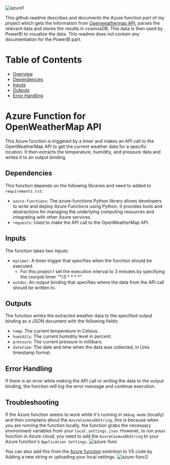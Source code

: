 ![azure1](https://user-images.githubusercontent.com/88910492/206944405-e82cd1a2-2642-4616-92d8-3cfe99223758.png)

This github readme describes and documents the Azure function part of my project which gets the information from [Openweathermap API](https://api.openweathermap.org), parses the relevant data and stores the results in cosmosDB. This data is then used by PowerBI to visualize the data. This readme does not contain any documentation for the PowerBI part.

# Table of Contents
- [Overview](https://github.com/Kotik112/Azure-timerTrigger-function/new/master?readme=1#azure-function-for-openweathermap-api)
- [Dependencies](https://github.com/Kotik112/Azure-timerTrigger-function/new/master?readme=1#dependencies)
- [Inputs](https://github.com/Kotik112/Azure-timerTrigger-function/new/master?readme=1#inputs)
- [Outputs](https://github.com/Kotik112/Azure-timerTrigger-function/new/master?readme=1#outputs)
- [Error Handling](https://github.com/Kotik112/Azure-timerTrigger-function/new/master?readme=1#error-handling)

# Azure Function for OpenWeatherMap API
This Azure function is triggered by a timer and makes an API call to the OpenWeatherMap API to get the current weather data for a specific location. It then extracts the temperature, humidity, and pressure data and writes it to an output binding.

## Dependencies
This function depends on the following libraries and need to added to `requirements.txt`:

- `azure-functions`: The azure-functions Python library allows developers to write and deploy Azure Functions using Python. It provides tools and abstractions for managing the underlying computing resources and integrating with other Azure services.
- `requests`: Used to make the API call to the OpenWeatherMap API.

## Inputs
The function takes two inputs:

- `mytimer`: A timer trigger that specifies when the function should be executed.
  - For this project I set the execution interval to 3 minutes by specifying the cronjob timer "*/3 * * * *"
- `outdoc`: An output binding that specifies where the data from the API call should be written to.

## Outputs
The function writes the extracted weather data to the specified output binding as a JSON document with the following fields:

- `temp`: The current temperature in Celsius.
- `humidity`: The current humidity level in percent.
- `pressure`: The current pressure in millibars.
- `datetime`: The date and time when the data was collected, in Unix timestamp format.

## Error Handling
If there is an error while making the API call or writing the data to the output binding, the function will log the error message and continue execution.

## Troubleshooting
If the Azure function seems to work while it's running in `debug mode` (locally) and then complains about the `AzureCosmosDbString`, this is because when you are running the function locally, the function grabs the necessary environment variables from your `local.settings.json`. However, to run youu function in Azure cloud, you need to add the `AzureCosmosDbString` to your Azure function's `Application Settings`.
![azure-func](https://user-images.githubusercontent.com/88910492/207276474-ced494b2-596a-4e2c-9df9-6d6317d9dc97.png)

You can also add this from the [Azure function](https://marketplace.visualstudio.com/items?itemName=ms-azuretools.vscode-azurefunctions) extention to VS code by Adding a new string or uploading your local settings.
![azure-func2](https://user-images.githubusercontent.com/88910492/207277113-e7673450-65c8-4f70-ae90-41d3d596144a.png)
